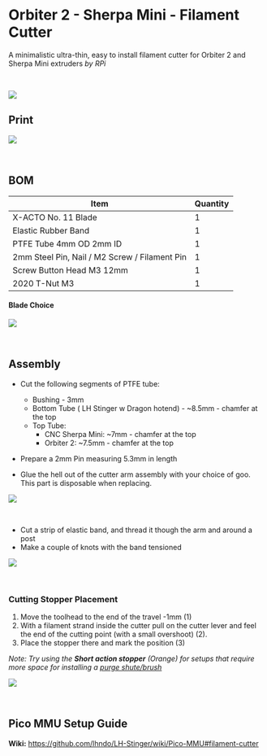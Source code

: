 # Orbiter 2 - Sherpa Mini - Filament Cutter


A minimalistic ultra-thin, easy to install filament cutter for Orbiter 2 and Sherpa Mini extruders
*by RPi*

<br>

![](Assets/1.png)


## Print

![](Assets/5.png)



<br>


## BOM

Item | Quantity
-|- 
X-ACTO No. 11 Blade  | 1
Elastic Rubber Band  | 1
PTFE Tube 4mm OD 2mm ID  | 1
2mm Steel Pin, Nail / M2 Screw / Filament Pin | 1
Screw Button Head M3 12mm  | 1
2020 T-Nut M3 | 1

#### Blade Choice
![](Assets/2.png)

<br>

## Assembly

* Cut the following segments of PTFE tube:
  * Bushing - 3mm
  * Bottom Tube ( LH Stinger w Dragon hotend) - ~8.5mm - chamfer at the top
  * Top Tube:
    * CNC Sherpa Mini: ~7mm - chamfer at the top
    * Orbiter 2: ~7.5mm - chamfer at the top

* Prepare a 2mm Pin measuring 5.3mm in length 

* Glue the hell out of the cutter arm assembly with your choice of goo. This part is disposable when replacing.  

![](Assets/3.png)

<br>


* Cut a strip of elastic band, and thread it though the arm and around a post
* Make a couple of knots with the band tensioned  
  
![](Assets/4.png)

<br>

### Cutting Stopper Placement


1. Move the toolhead to the end of the travel -1mm (1)
2. With a filament strand inside the cutter pull on the cutter lever and feel the end of the cutting point (with a small overshoot) (2). 
3. Place the stopper there and mark the position (3)

*Note: Try using the **Short action stopper** (Orange) for setups that require more space for installing a [purge shute/brush](https://github.com/lhndo/LH-Stinger/tree/main/User_Mods/Other/Mini%20Purge%20Shute%20-%20%40LH)*  

![](Assets/6.png)

<br>

## Pico MMU Setup Guide

**Wiki:** https://github.com/lhndo/LH-Stinger/wiki/Pico-MMU#filament-cutter
